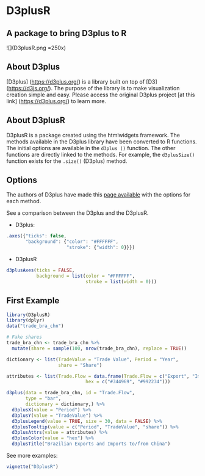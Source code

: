 # D3plusR  

A package to bring D3plus to R
-------------------------------------------------------------

![](D3plusR.png =250x)

## About D3plus

[D3plus] (https://d3plus.org/) is a library built on top of [D3] (https://d3js.org/). The purpose of the library is to make visualization creation simple and easy. Please access the original D3plus project [at this link] (https://d3plus.org/) to learn more.

## About D3plusR

D3plusR is a package created using the htmlwidgets framework. The methods available in the D3plus library have been converted to R functions. The initial options are available in the `d3plus ()` function. The other functions are directly linked to the methods. For example, the `d3plusSize()` function exists for the `.size()` (D3plus) method.

## Options

The authors of D3plus have made this [page available](https://github.com/alexandersimoes/d3plus/wiki/Visualizations) with the options for each method. 

See a comparison between the D3plus and the D3plusR.

- D3plus:
```js
.axes({"ticks": false,
       "background": {"color": "#FFFFFF",
                      "stroke": {"width": 0}}})
```

- D3plusR
```r
d3plusAxes(ticks = FALSE,
           background = list(color = "#FFFFFF",
                             stroke = list(width = 0)))
```

## First Example

```r
library(D3plusR)
library(dplyr)
data("trade_bra_chn")

# Fake shares
trade_bra_chn <- trade_bra_chn %>% 
  mutate(share = sample(100, nrow(trade_bra_chn), replace = TRUE))

dictionary <- list(TradeValue = "Trade Value", Period = "Year",
                   share = "Share")

attributes <- list(Trade.Flow = data.frame(Trade.Flow = c("Export", "Import"),
                             hex = c("#344969", "#992234")))

d3plus(data = trade_bra_chn, id = "Trade.Flow",
       type = "bar",
       dictionary = dictionary,) %>% 
  d3plusX(value = "Period") %>% 
  d3plusY(value = "TradeValue") %>% 
  d3plusLegend(value = TRUE, size = 30, data = FALSE) %>% 
  d3plusTooltip(value = c("Period", "TradeValue", "share")) %>% 
  d3plusAttrs(value = attributes) %>% 
  d3plusColor(value = "hex") %>% 
  d3plusTitle("Brazilian Exports and Imports to/from China")
```

See more examples:

```r
vignette("D3plusR")
```

